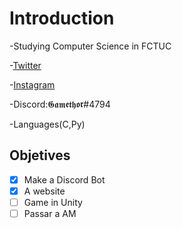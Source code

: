 # Introduction

-Studying Computer Science in FCTUC

-[Twitter](https://twitter.com/Nuno_Vz)

-[Instagram](https://www.instagram.com/nuno.vasques/)

-Discord:𝕲𝖆𝖒𝖊𝖙𝖍𝖔𝖗#4794

-Languages(C,Py)

## Objetives

- [x] Make a Discord Bot
- [x] A website
- [ ] Game in Unity
- [ ] Passar a AM
